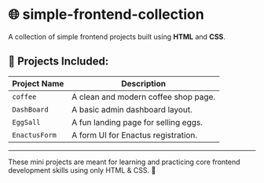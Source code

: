 # 🌐 simple-frontend-collection

A collection of simple frontend projects built using **HTML** and **CSS**.

## 📁 Projects Included:

| Project Name   | Description                          |
|----------------|--------------------------------------|
| `coffee`       | A clean and modern coffee shop page. |
| `DashBoard`    | A basic admin dashboard layout.      |
| `EggSall`      | A fun landing page for selling eggs. |
| `EnactusForm`  | A form UI for Enactus registration.  |

---

These mini projects are meant for learning and practicing core frontend development skills using only HTML & CSS. 🚀
